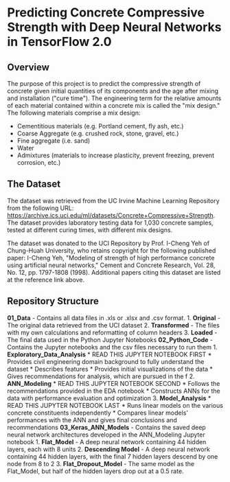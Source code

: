 # Predicting Concrete Compressive Strength with Deep Neural Networks in TensorFlow 2.0

## Overview
The purpose of this project is to predict the compressive strength of concrete given initial quantities of its components and the age after mixing and installation ("cure time"). The engineering term for the relative amounts of each material contained within a concrete mix is called the "mix design." The following materials comprise a mix design:
* Cementitious materials (e.g. Portland cement, fly ash, etc.)
* Coarse Aggregate (e.g. crushed rock, stone, gravel, etc.)
* Fine aggregate (i.e. sand)
* Water
* Admixtures (materials to increase plasticity, prevent freezing, prevent corrosion, etc.)

## The Dataset
The dataset was retrieved from the UC Irvine Machine Learning Repository from the following URL: <https://archive.ics.uci.edu/ml/datasets/Concrete+Compressive+Strength>. The dataset provides laboratory testing data for 1,030 concrete samples, tested at different curing times, with different mix designs.

The dataset was donated to the UCI Repository by Prof. I-Cheng Yeh of Chung-Huah University, who retains copyright for the following published paper: I-Cheng Yeh, "Modeling of strength of high performance concrete using artificial neural networks," Cement and Concrete Research, Vol. 28, No. 12, pp. 1797-1808 (1998). Additional papers citing this dataset are listed at the reference link above.

## Repository Structure
**01_Data** - Contains all data files in .xls or .xlsx and .csv format.
	1. **Original** - The original data retrieved from the UCI dataset
	2. **Transformed** - The files with my own calculations and reformatting of column headers
	3. **Loaded** - The final data used in the Python Jupyter Notebooks
**02_Python_Code** - Contains the Jupyter notebooks and the csv files necessary to run them
	1. **Exploratory_Data_Analysis**
		* READ THIS JUPYTER NOTEBOOK FIRST
		* Provides civil engineering domain background to fully understand the dataset
		* Describes features
		* Provides initial visualizations of the data
		* Gives recommendations for analysis, which are pursued in the f
	2. **ANN_Modeling**
		* READ THIS JUPYTER NOTEBOOK SECOND
		* Follows the recommendations provided in the EDA notebook
		* Constructs ANNs for the data with performance evaluation and optimization
	3. **Model_Analysis**
		* READ THIS JUPYTER NOTEBOOK LAST
		* Runs linear models on the various concrete constituents independently
		* Compares linear models' performances with the ANN and gives final conclusions and recommendations
**03_Keras_ANN_Models** - Contains the saved deep neural network architectures developed in the ANN_Modeling Jupyter notebook
	1. **Flat_Model** - A deep neural network containing 44 hidden layers, each with 8 units
	2. **Descending Model** - A deep neural network containing 44 hidden layers, with the final 7 hidden layers descend by one node from 8 to 2
	3. **Flat_Dropout_Model** - The same model as the Flat_Model, but half of the hidden layers drop out at a 0.5 rate.
